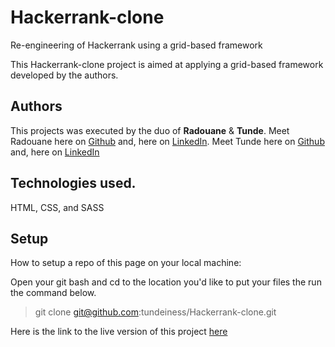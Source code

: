 # Hackerrank-clone
Re-engineering of Hackerrank using a grid-based framework

This Hackerrank-clone project is aimed at applying a grid-based framework
developed by the authors.

## Authors
This projects was executed by the duo of **Radouane** & **Tunde**.
Meet Radouane here on [Github](https://github.com/Redvanisation) and, here on  [LinkedIn](https://www.linkedin.com/in/redvan/).
Meet Tunde here on  [Github](https://github.com/tundeiness/) and,  here on [LinkedIn](https://www.linkedin.com/in/tunde-oretade/)

## Technologies used.
HTML, CSS, and SASS


## Setup
How to setup a repo of this page on your local machine:

Open your git bash and cd to the location you'd like to put your files the run the command below.

>git clone git@github.com:tundeiness/Hackerrank-clone.git


Here is the link to the live version of this project
[here](https://tundeiness.github.io/Hackerrank-clone/)



